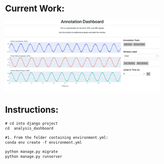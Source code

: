 

# Current Work:

![alt text](image-1.png)


# Instructions:



```
# cd into django project
cd  analysis_dashboard 
```


``` 
#1. From the folder containing environment.yml:
conda env create -f environment.yml 
```
```
python manage.py migrate
python manage.py runserver

```